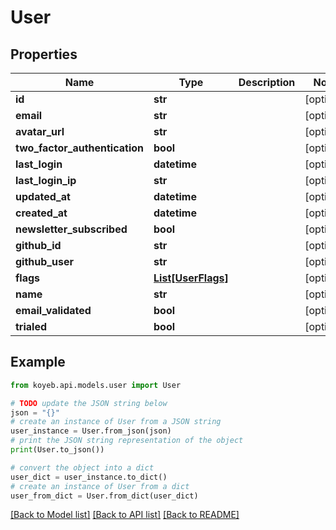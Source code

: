 # User


## Properties

Name | Type | Description | Notes
------------ | ------------- | ------------- | -------------
**id** | **str** |  | [optional] 
**email** | **str** |  | [optional] 
**avatar_url** | **str** |  | [optional] 
**two_factor_authentication** | **bool** |  | [optional] 
**last_login** | **datetime** |  | [optional] 
**last_login_ip** | **str** |  | [optional] 
**updated_at** | **datetime** |  | [optional] 
**created_at** | **datetime** |  | [optional] 
**newsletter_subscribed** | **bool** |  | [optional] 
**github_id** | **str** |  | [optional] 
**github_user** | **str** |  | [optional] 
**flags** | [**List[UserFlags]**](UserFlags.md) |  | [optional] 
**name** | **str** |  | [optional] 
**email_validated** | **bool** |  | [optional] 
**trialed** | **bool** |  | [optional] 

## Example

```python
from koyeb.api.models.user import User

# TODO update the JSON string below
json = "{}"
# create an instance of User from a JSON string
user_instance = User.from_json(json)
# print the JSON string representation of the object
print(User.to_json())

# convert the object into a dict
user_dict = user_instance.to_dict()
# create an instance of User from a dict
user_from_dict = User.from_dict(user_dict)
```
[[Back to Model list]](../README.md#documentation-for-models) [[Back to API list]](../README.md#documentation-for-api-endpoints) [[Back to README]](../README.md)


